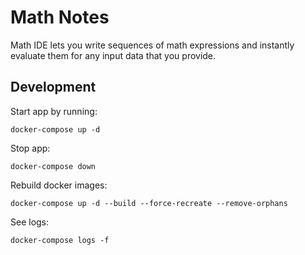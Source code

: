# Math Notes
Math IDE lets you write sequences of math expressions and instantly evaluate them for any input data that you provide.

## Development

Start app by running:
```
docker-compose up -d
```

Stop app:
```
docker-compose down
```

Rebuild docker images:
```
docker-compose up -d --build --force-recreate --remove-orphans
```

See logs:
```
docker-compose logs -f
```
